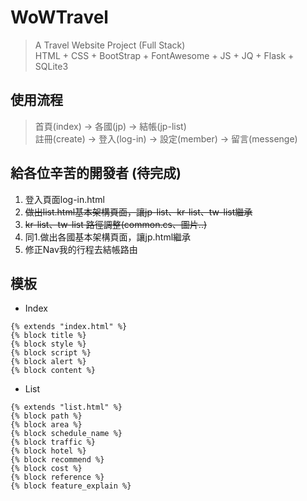 # WoWTravel
>A Travel Website Project (Full Stack)<br>
>HTML + CSS + BootStrap + FontAwesome + JS + JQ + Flask + SQLite3

## 使用流程
>首頁(index) -> 各國(jp) -> 結帳(jp-list)<br>
>註冊(create) -> 登入(log-in) -> 設定(member) -> 留言(messenge)

## 給各位辛苦的開發者 (待完成)
1. 登入頁面log-in.html<br>
2. <s>做出list.html基本架構頁面，讓jp-list、kr-list、tw-list繼承</s><br>
3. <s>kr-list、tw-list 路徑調整(common.cs、圖片..)</s><br>
4. 同1.做出各國基本架構頁面，讓jp.html繼承<br>
5. 修正Nav我的行程去結帳路由<br>

## 模板
- Index
```jinja
{% extends "index.html" %}
{% block title %}
{% block style %}
{% block script %}
{% block alert %}
{% block content %}
```
- List
```jinja
{% extends "list.html" %}
{% block path %}
{% block area %}
{% block schedule_name %}
{% block traffic %}
{% block hotel %}
{% block recommend %}
{% block cost %}
{% block reference %}
{% block feature_explain %}
```
